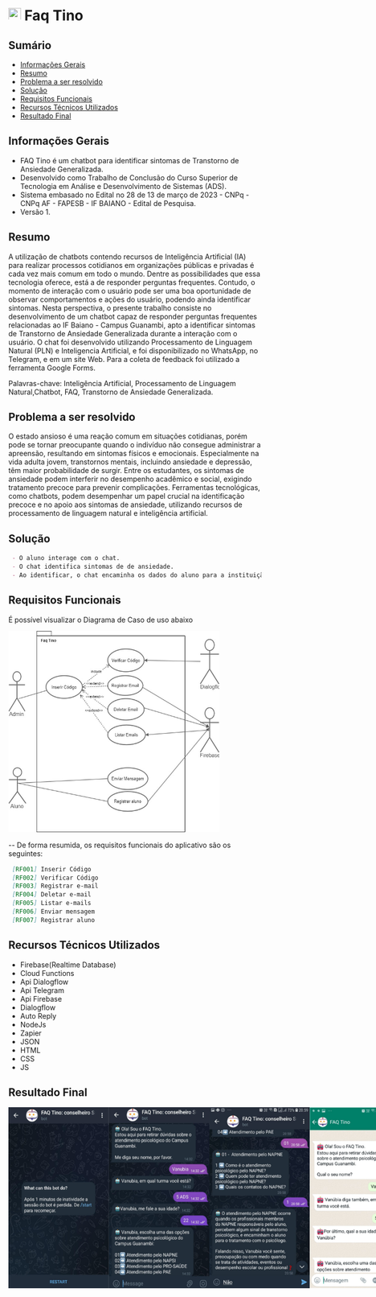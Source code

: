 # <img src="/media/logo.png" width="25px" height="25px" /> Faq Tino

## Sumário

- [Informações Gerais](#info_gerais)
- [Resumo](#resumo)
- [Problema a ser resolvido](#problema-a-ser-resolvido)
- [Solução](#solucao)
- [Requisitos Funcionais](#requisitos-funcionais)
- [Recursos Técnicos Utilizados](#recursos-técnicos-utilizados)
- [Resultado Final](#resultado-final--aplicação-rodando)

## Informações Gerais
<a id="info_gerais"></a>

- FAQ Tino é um chatbot para identificar sintomas de Transtorno de Ansiedade Generalizada. 
- Desenvolvido como Trabalho de Conclusão do Curso Superior de Tecnologia em Análise e Desenvolvimento de Sistemas (ADS). 
- Sistema embasado no Edital no 28 de 13 de março de 2023 - CNPq - CNPq AF - FAPESB - IF BAIANO - Edital de Pesquisa.
- Versão 1.
  
## Resumo
<a id="resumo"></a>

A utilização de chatbots contendo recursos de Inteligência Artificial (IA) para realizar processos cotidianos em organizações públicas e privadas é cada vez mais comum em todo o mundo. Dentre as possibilidades que essa tecnologia oferece, está a de responder perguntas frequentes. Contudo, o momento de interação com o usuário pode ser uma boa oportunidade de observar comportamentos e ações do usuário, podendo ainda identificar sintomas. Nesta perspectiva, o presente trabalho consiste no desenvolvimento de um chatbot capaz de responder perguntas frequentes relacionadas ao IF Baiano - Campus 
Guanambi, apto a identificar sintomas de Transtorno de Ansiedade Generalizada durante a interação com o usuário. O chat foi desenvolvido utilizando Processamento de Linguagem Natural (PLN) e Inteligencia Artificial, e foi disponibilizado no WhatsApp, no Telegram, e em um site Web. Para a coleta de feedback foi utilizado a ferramenta Google Forms.

Palavras-chave: Inteligência Artificial, Processamento de Linguagem Natural,Chatbot, FAQ, Transtorno de Ansiedade Generalizada.

## Problema a ser resolvido
<a id="problema-a-ser-resolvido"></a>

O estado ansioso é uma reação comum em situações cotidianas, porém pode se tornar preocupante quando o indivíduo não consegue administrar a 
apreensão, resultando em sintomas físicos e emocionais. Especialmente na vida adulta jovem, transtornos mentais, incluindo ansiedade e depressão,
têm maior probabilidade de surgir. Entre os estudantes, os sintomas de ansiedade podem interferir no desempenho acadêmico e social, exigindo 
tratamento precoce para prevenir complicações. Ferramentas tecnológicas, como chatbots, podem desempenhar um papel crucial na identificação precoce 
e no apoio aos sintomas de ansiedade, utilizando recursos de processamento de linguagem natural e inteligência artificial. 

## Solução
<a id="solucao"></a>


```markdown
 - O aluno interage com o chat.
 - O chat identifica sintomas de de ansiedade.
 - Ao identificar, o chat encaminha os dados do aluno para a instituição.
```

## Requisitos Funcionais
<a id="requisitos-funcionais"></a>

É possível visualizar o Diagrama de Caso de uso abaixo 

<img src="Agent/Documentation/Diagrama_Caso_de_Uso_FAQ_Tino.jpg" alt="Diagrama de Caso de Uso" width="420" height="400">

-- De forma resumida, os requisitos funcionais do aplicativo são os seguintes:

```markdown
 [RF001] Inserir Código
 [RF002] Verificar Código
 [RF003] Registrar e-mail
 [RF004] Deletar e-mail
 [RF005] Listar e-mails
 [RF006] Enviar mensagem 
 [RF007] Registrar aluno
```

## Recursos Técnicos Utilizados
<a id="recursos-técnicos-utilizados"></a>

- Firebase(Realtime Database)
- Cloud Functions
- Api Dialogflow
- Api Telegram
- Api Firebase
- Dialogflow
- Auto Reply
- NodeJs
- Zapier
- JSON
- HTML
- CSS
- JS
 
## Resultado Final  
<a id="resultado-final--aplicação-rodando"></a>

<div style="display: flex">
  <img src="Agent/media/telegram_1.png" width="200px" height="360px"/>    
  <img src="Agent/media/telegram_2.png" width="200px" height="360px"/>    
  <img src="Agent/media/telegram_3.png" width="200px" height="360px"/>  
  <img src="Agent/media/wpp_3.png" width="200px" height="360px"/>    
  <img src="Agent/media/wpp_1.png" width="200px" height="360px"/>    
  <img src="Agent/media/wpp_4.png" width="200px" height="360px"/>    
  <img src="Agent/media/zapier.png" width="200px" height="360px"/> 
  <img src="Agent/media/envio_email.png" width="200px" height="360px"/> 
  
  <img src="Agent/media/web_1.png" width="200px" height="360px"/>    
  <img src="Agent/media/web_2.png" width="200px" height="360px"/>    
  <img src="Agent/media/web_3.png" width="200px" height="360px"/>    
</div>
